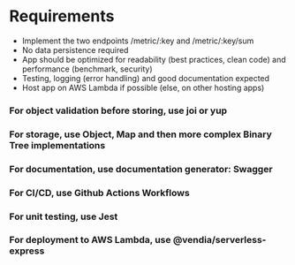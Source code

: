 # Requirements
- Implement the two endpoints /metric/:key and /metric/:key/sum
- No data persistence required
- App should be optimized for readability (best practices, clean code) and performance (benchmark, security)
- Testing, logging (error handling) and good documentation expected
- Host app on AWS Lambda if possible (else, on other hosting apps)

### For object validation before storing, use joi or yup

### For storage, use Object, Map and then more complex Binary Tree implementations

### For documentation, use documentation generator: Swagger

### For CI/CD, use Github Actions Workflows

### For unit testing, use Jest

### For deployment to AWS Lambda, use @vendia/serverless-express